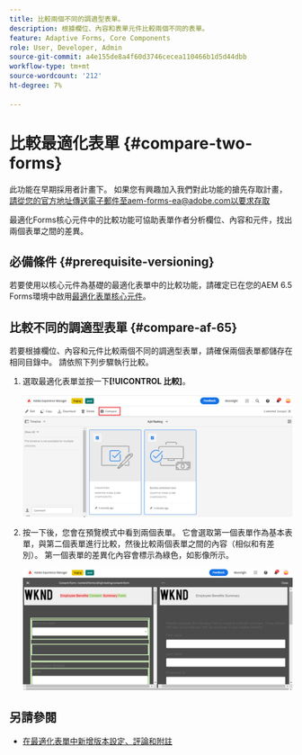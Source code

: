 ```yaml
---
title: 比較兩個不同的調適型表單。
description: 根據欄位、內容和表單元件比較兩個不同的表單。
feature: Adaptive Forms, Core Components
role: User, Developer, Admin
source-git-commit: a4e155de8a4f60d3746cecea110466b1d5d44dbb
workflow-type: tm+mt
source-wordcount: '212'
ht-degree: 7%

---
```


# 比較最適化表單 {#compare-two-forms}

<span class="preview">此功能在早期採用者計畫下。 如果您有興趣加入我們對此功能的搶先存取計畫，請從您的官方地址傳送電子郵件至aem-forms-ea@adobe.com以要求存取</span>

最適化Forms核心元件中的比較功能可協助表單作者分析欄位、內容和元件，找出兩個表單之間的差異。

## 必備條件 {#prerequisite-versioning}

若要使用以核心元件為基礎的最適化表單中的比較功能，請確定已在您的AEM 6.5 Forms環境中啟用[最適化表單核心元件](https://experienceleague.adobe.com/en/docs/experience-manager-65/content/forms/adaptive-forms-core-components/enable-adaptive-forms-core-components)。

## 比較不同的調適型表單 {#compare-af-65}

若要根據欄位、內容和元件比較兩個不同的調適型表單，請確保兩個表單都儲存在相同目錄中。 請依照下列步驟執行比較。

1. 選取最適化表單並按一下&#x200B;**[!UICONTROL 比較]**。

   ![比較最適化表單](/help/forms/using/assets/compare-two-forms.png)

1. 按一下後，您會在預覽模式中看到兩個表單。 它會選取第一個表單作為基本表單，與第二個表單進行比較，然後比較兩個表單之間的內容（相似和有差別）。 第一個表單的差異化內容會標示為綠色，如影像所示。

   ![比較的表單](/help/forms/using/assets/compared-forms.png)

## 另請參閱

* [在最適化表單中新增版本設定、評論和附註](/help/forms/using/add-versioning-reviews-comments.md)